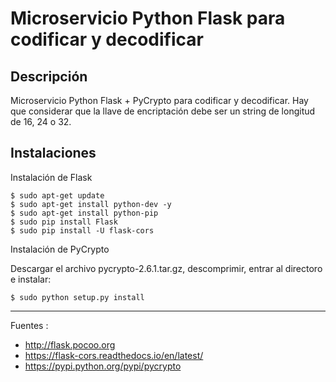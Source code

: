 # Microservicio Python Flask para codificar y decodificar

## Descripción

Microservicio Python Flask + PyCrypto para codificar y decodificar. Hay que considerar que la llave de encriptación debe ser un string de longitud de 16, 24 o 32.

## Instalaciones

Instalación de Flask

	$ sudo apt-get update
	$ sudo apt-get install python-dev -y
	$ sudo apt-get install python-pip
	$ sudo pip install Flask
	$ sudo pip install -U flask-cors	

Instalación de PyCrypto

Descargar el archivo pycrypto-2.6.1.tar.gz, descomprimir, entrar al directoro e instalar:

	$ sudo python setup.py install

---

Fuentes :

+ http://flask.pocoo.org
+ https://flask-cors.readthedocs.io/en/latest/
+ https://pypi.python.org/pypi/pycrypto